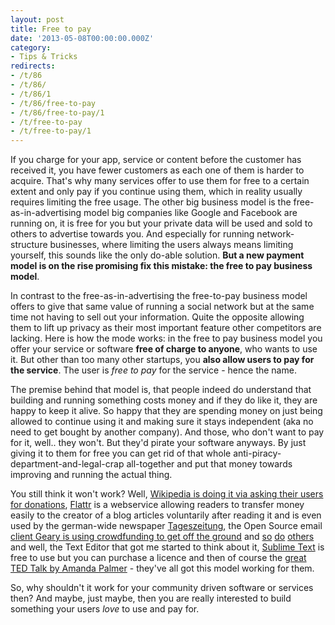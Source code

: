 ```yaml
---
layout: post
title: Free to pay
date: '2013-05-08T00:00:00.000Z'
category:
- Tips & Tricks
redirects:
- /t/86
- /t/86/
- /t/86/1
- /t/86/free-to-pay
- /t/86/free-to-pay/1
- /t/free-to-pay
- /t/free-to-pay/1
---
```




If you charge for your app, service or content before the customer has received it, you have fewer customers as each one of them is harder to acquire. That's why many services offer to use them for free to a certain extent and only pay if you continue using them, which in reality usually requires limiting the free usage. The other big business model is the free-as-in-advertising model big companies like Google and Facebook are running on, it is free for you but your private data will be used and sold to others to advertise towards you. And especially for running network-structure businesses, where limiting the users always means limiting yourself, this sounds like the only do-able solution. **But a new payment model is on the rise promising fix this mistake: the free to pay business model**.

In contrast to the free-as-in-advertising the free-to-pay business model offers to give that same value of running a social network but at the same time not having to sell out your information. Quite the opposite allowing them to lift up privacy as their most important feature other competitors are lacking. Here is how the mode works: in the free to pay business model you offer your service or software **free of charge to anyone**, who wants to use it. But other than too many other startups, you **also allow users to pay for the service**. The user is *free to pay* for the service - hence the name.

The premise behind that model is, that people indeed do understand that building and running something costs money and if they do like it, they are happy to keep it alive. So happy that they are spending money on just being allowed to continue using it and making sure it stays independent (aka no need to get bought by another company). And those, who don't want to pay for it, well.. they won't. But they'd pirate your software anyways. By just giving it to them for free you can get rid of that whole anti-piracy-department-and-legal-crap all-together and put that money towards improving and running the actual thing.

You still think it won't work? Well, [Wikipedia is doing it via asking their users for donations](http://blog.wikimedia.org/2012/12/27/wikimedia-foundation-raises-25-million-in-record-time-during-2012-fundraiser/), [Flattr](http://flattr.com/) is a webservice allowing readers to transfer money easily to the creator of a blog articles voluntarily after reading it and is even used by the german-wide newspaper [Tageszeitung](http://www.taz.de), the Open Source email [client Geary is using crowdfunding to get off the ground](http://www.indiegogo.com/projects/geary-a-beautiful-modern-open-source-email-client) and [so](http://www.kickstarter.com/discover/tags/open-source?ref=sidebar#p1) [do](http://www.indiegogo.com/projects?utf8=%E2%9C%93&filter_title=open+source&search_submit=Search) [others](http://www.freedomsponsors.org//) and well, the Text Editor that got me started to think about it, [Sublime Text](http://www.sublimetext.com/) is free to use but you can purchase a licence and then of course the [great TED Talk by Amanda Palmer](http://www.ted.com/talks/amanda_palmer_the_art_of_asking.html) - they've all got this model working for them.

So, why shouldn't it work for your community driven software or services then? And maybe, just maybe, then you are really interested to build something your users *love* to use and pay for.
